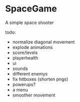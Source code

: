 # SpaceGame

A simple space shooter

todo:

- normalize diagonal movement
- explode animations
- score/levels
- playerhealth
- ui
- sounds
- different enemys
- fix hitboxes (shorten pngs)
- powerups?
- a menu
- smoother movement
